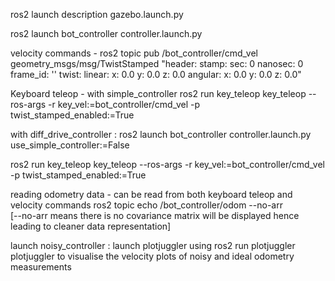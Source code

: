
ros2 launch description gazebo.launch.py

ros2 launch bot_controller controller.launch.py

velocity commands - 
ros2 topic pub /bot_controller/cmd_vel geometry_msgs/msg/TwistStamped "header:
  stamp:
    sec: 0
    nanosec: 0
  frame_id: ''
twist:
  linear:
    x: 0.0
    y: 0.0
    z: 0.0
  angular:
    x: 0.0
    y: 0.0
    z: 0.0" 

Keyboard teleop - with simple_controller
ros2 run key_teleop key_teleop --ros-args -r key_vel:=bot_controller/cmd_vel -p twist_stamped_enabled:=True



with diff_drive_controller : 
ros2 launch bot_controller controller.launch.py use_simple_controller:=False

ros2 run key_teleop key_teleop --ros-args -r key_vel:=bot_controller/cmd_vel -p twist_stamped_enabled:=True

reading odometry data - can be read from both keyboard teleop and velocity commands 
ros2 topic echo /bot_controller/odom --no-arr  
[--no-arr means there is no covariance matrix will be displayed hence leading to cleaner data representation]



launch noisy_controller :
launch plotjuggler using ros2 run plotjuggler plotjuggler
to visualise the velocity plots of noisy and ideal odometry measurements

